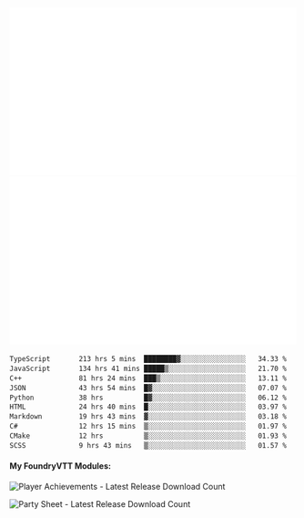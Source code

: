 
![](https://raw.githubusercontent.com/eddiedover/ghstats/master/generated/overview.svg)
![](https://raw.githubusercontent.com/eddiedover/ghstats/master/generated/languages.svg)

<!--START_SECTION:waka-->

```txt
TypeScript       213 hrs 5 mins  ████████▓░░░░░░░░░░░░░░░░   34.33 %
JavaScript       134 hrs 41 mins █████▒░░░░░░░░░░░░░░░░░░░   21.70 %
C++              81 hrs 24 mins  ███▒░░░░░░░░░░░░░░░░░░░░░   13.11 %
JSON             43 hrs 54 mins  █▓░░░░░░░░░░░░░░░░░░░░░░░   07.07 %
Python           38 hrs          █▓░░░░░░░░░░░░░░░░░░░░░░░   06.12 %
HTML             24 hrs 40 mins  █░░░░░░░░░░░░░░░░░░░░░░░░   03.97 %
Markdown         19 hrs 43 mins  ▓░░░░░░░░░░░░░░░░░░░░░░░░   03.18 %
C#               12 hrs 15 mins  ▒░░░░░░░░░░░░░░░░░░░░░░░░   01.97 %
CMake            12 hrs          ▒░░░░░░░░░░░░░░░░░░░░░░░░   01.93 %
SCSS             9 hrs 43 mins   ▒░░░░░░░░░░░░░░░░░░░░░░░░   01.57 %
```

<!--END_SECTION:waka-->

#### My FoundryVTT Modules:

  ![Player Achievements - Latest Release Download Count](https://img.shields.io/badge/dynamic/json?label=Player%20Achievements%20-%20Downloads@latest&query=assets%5B1%5D.download_count&url=https%3A%2F%2Fapi.github.com%2Frepos%2FEddieDover%2Ffvtt-player-achievements%2Freleases%2Flatest)

  ![Party Sheet - Latest Release Download Count](https://img.shields.io/badge/dynamic/json?label=Party%20Sheet%20-%20Downloads@latest&query=assets%5B1%5D.download_count&url=https%3A%2F%2Fapi.github.com%2Frepos%2FEddieDover%2Ffvtt-party-sheet%2Freleases%2Flatest)

<a rel="me" href="https://techhub.social/@EddieDover"></a>
